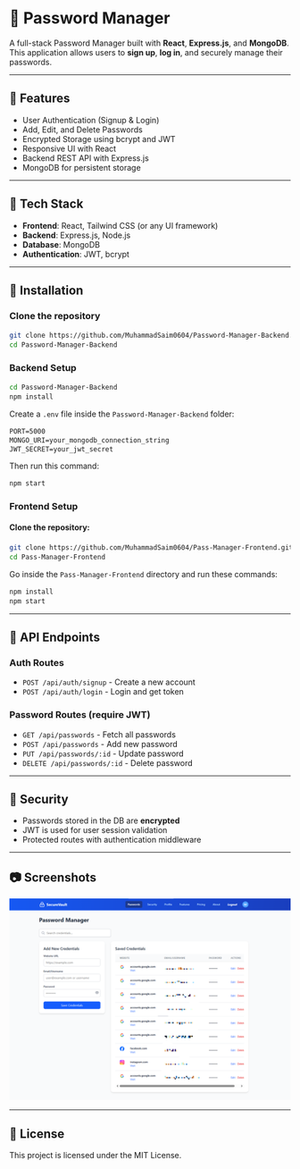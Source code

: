
# 🔐 Password Manager

A full-stack Password Manager built with **React**, **Express.js**, and **MongoDB**. This application allows users to **sign up**, **log in**, and securely manage their passwords.

---

## 🚀 Features

- User Authentication (Signup & Login)
- Add, Edit, and Delete Passwords
- Encrypted Storage using bcrypt and JWT
- Responsive UI with React
- Backend REST API with Express.js
- MongoDB for persistent storage

---

## 📁 Tech Stack

- **Frontend**: React, Tailwind CSS (or any UI framework)
- **Backend**: Express.js, Node.js
- **Database**: MongoDB
- **Authentication**: JWT, bcrypt

---

## 🔧 Installation

### Clone the repository
```bash
git clone https://github.com/MuhammadSaim0604/Password-Manager-Backend.git
cd Password-Manager-Backend
```



### Backend Setup
```bash
cd Password-Manager-Backend
npm install
```
Create a `.env` file inside the `Password-Manager-Backend` folder:

```
PORT=5000
MONGO_URI=your_mongodb_connection_string
JWT_SECRET=your_jwt_secret
```

Then run this command:

```bash
npm start
```



### Frontend Setup

#### Clone the repository:
```bash
git clone https://github.com/MuhammadSaim0604/Pass-Manager-Frontend.git
cd Pass-Manager-Frontend
```


Go inside the `Pass-Manager-Frontend` directory and run these commands:


```bash
npm install
npm start
```

---

## 🧪 API Endpoints

### Auth Routes
- `POST /api/auth/signup` - Create a new account
- `POST /api/auth/login` - Login and get token

### Password Routes (require JWT)
- `GET /api/passwords` - Fetch all passwords
- `POST /api/passwords` - Add new password
- `PUT /api/passwords/:id` - Update password
- `DELETE /api/passwords/:id` - Delete password

---

## 🔐 Security

- Passwords stored in the DB are **encrypted**
- JWT is used for user session validation
- Protected routes with authentication middleware

---

## 📷 Screenshots

![Home Page](https://raw.githubusercontent.com/MuhammadSaim0604/Password-Manager/refs/heads/main/public/BB.png "Image title")

---

## 📄 License

This project is licensed under the MIT License.
